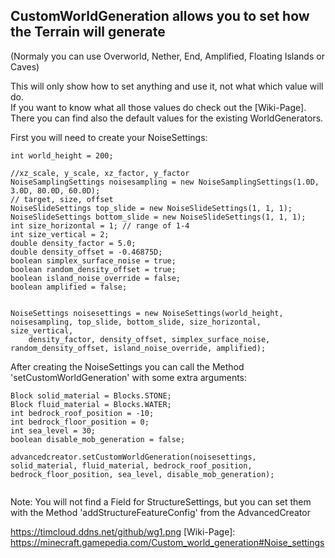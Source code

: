 ## CustomWorldGeneration allows you to set how the Terrain will generate <br> 
(Normaly you can use Overworld, Nether, End, Amplified, Floating Islands or Caves)

This will only show how to set anything and use it, not what which value will do. <br>
If you want to know what all those values do check out the [Wiki-Page].
There you can find also the default values for the existing WorldGenerators.

First you will need to create your NoiseSettings:
```
int world_height = 200; 
			
//xz_scale, y_scale, xz_factor, y_factor
NoiseSamplingSettings noisesampling = new NoiseSamplingSettings(1.0D, 3.0D, 80.0D, 60.0D);
// target, size, offset
NoiseSlideSettings top_slide = new NoiseSlideSettings(1, 1, 1);
NoiseSlideSettings bottom_slide = new NoiseSlideSettings(1, 1, 1);
int size_horizontal = 1; // range of 1-4
int size_vertical = 2;
double density_factor = 5.0; 
double density_offset = -0.46875D;
boolean simplex_surface_noise = true;
boolean random_density_offset = true;
boolean island_noise_override = false;
boolean amplified = false;


NoiseSettings noisesettings = new NoiseSettings(world_height, noisesampling, top_slide, bottom_slide, size_horizontal, size_vertical,
    density_factor, density_offset, simplex_surface_noise, random_density_offset, island_noise_override, amplified);

```

After creating the NoiseSettings you can call the Method 'setCustomWorldGeneration' with some extra arguments:
```
Block solid_material = Blocks.STONE;
Block fluid_material = Blocks.WATER;
int bedrock_roof_position = -10;
int bedrock_floor_position = 0;
int sea_level = 30;
boolean disable_mob_generation = false;

advancedcreator.setCustomWorldGeneration(noisesettings, solid_material, fluid_material, bedrock_roof_position, bedrock_floor_position, sea_level, disable_mob_generation);
			
```
Note: You will not find a Field for StructureSettings, but you can set them with the Method 'addStructureFeatureConfig' from the AdvancedCreator



https://timcloud.ddns.net/github/wg1.png
[Wiki-Page]: https://minecraft.gamepedia.com/Custom_world_generation#Noise_settings
